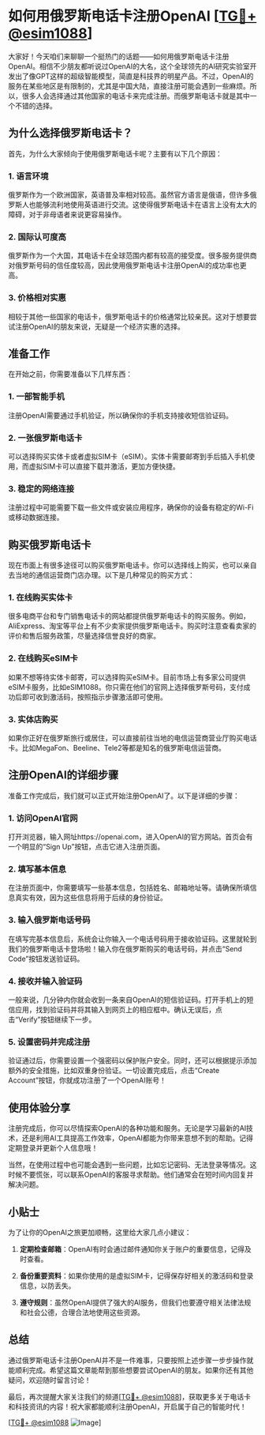 # 如何用俄罗斯电话卡注册OpenAI [[TG💪+ @esim1088](https://t.me/s/esim1088)]

大家好！今天咱们来聊聊一个挺热门的话题——如何用俄罗斯电话卡注册OpenAI。相信不少朋友都听说过OpenAI的大名，这个全球领先的AI研究实验室开发出了像GPT这样的超级智能模型，简直是科技界的明星产品。不过，OpenAI的服务在某些地区是有限制的，尤其是中国大陆，直接注册可能会遇到一些麻烦。所以，很多人会选择通过其他国家的电话卡来完成注册。而俄罗斯电话卡就是其中一个不错的选择。

## 为什么选择俄罗斯电话卡？

首先，为什么大家倾向于使用俄罗斯电话卡呢？主要有以下几个原因：

### 1. **语言环境**
   俄罗斯作为一个欧洲国家，英语普及率相对较高。虽然官方语言是俄语，但许多俄罗斯人也能够流利地使用英语进行交流。这使得俄罗斯电话卡在语言上没有太大的障碍，对于非母语者来说更容易操作。

### 2. **国际认可度高**
   俄罗斯作为一个大国，其电话卡在全球范围内都有较高的接受度。很多服务提供商对俄罗斯号码的信任度较高，因此使用俄罗斯电话卡注册OpenAI的成功率也更高。

### 3. **价格相对实惠**
   相较于其他一些国家的电话卡，俄罗斯电话卡的价格通常比较亲民。这对于想要尝试注册OpenAI的朋友来说，无疑是一个经济实惠的选择。

## 准备工作

在开始之前，你需要准备以下几样东西：

### 1. 一部智能手机
   注册OpenAI需要通过手机验证，所以确保你的手机支持接收短信验证码。

### 2. 一张俄罗斯电话卡
   可以选择购买实体卡或者虚拟SIM卡（eSIM）。实体卡需要邮寄到手后插入手机使用，而虚拟SIM卡可以直接下载并激活，更加方便快捷。

### 3. 稳定的网络连接
   注册过程中可能需要下载一些文件或安装应用程序，确保你的设备有稳定的Wi-Fi或移动数据连接。

## 购买俄罗斯电话卡

现在市面上有很多途径可以购买俄罗斯电话卡。你可以选择线上购买，也可以亲自去当地的通信运营商门店办理。以下是几种常见的购买方式：

### 1. 在线购买实体卡
   很多电商平台和专门销售电话卡的网站都提供俄罗斯电话卡的购买服务。例如，AliExpress、淘宝等平台上有不少卖家提供俄罗斯电话卡。购买时注意查看卖家的评价和售后服务政策，尽量选择信誉良好的商家。

### 2. 在线购买eSIM卡
   如果不想等待实体卡邮寄，可以选择购买eSIM卡。目前市场上有多家公司提供eSIM卡服务，比如eSIM1088。你只需在他们的官网上选择俄罗斯号码，支付成功后即可收到激活码，按照指示步骤激活即可使用。

### 3. 实体店购买
   如果你正好在俄罗斯旅行或居住，可以直接前往当地的电信运营商营业厅购买电话卡。比如MegaFon、Beeline、Tele2等都是知名的俄罗斯电信运营商。

## 注册OpenAI的详细步骤

准备工作完成后，我们就可以正式开始注册OpenAI了。以下是详细的步骤：

### 1. 访问OpenAI官网
   打开浏览器，输入网址https://openai.com，进入OpenAI的官方网站。首页会有一个明显的“Sign Up”按钮，点击它进入注册页面。

### 2. 填写基本信息
   在注册页面中，你需要填写一些基本信息，包括姓名、邮箱地址等。请确保所填信息真实有效，因为这些信息将用于后续的身份验证。

### 3. 输入俄罗斯电话号码
   在填写完基本信息后，系统会让你输入一个电话号码用于接收验证码。这里就轮到我们的俄罗斯电话卡登场啦！输入你在俄罗斯购买的电话号码，并点击“Send Code”按钮发送验证码。

### 4. 接收并输入验证码
   一般来说，几分钟内你就会收到一条来自OpenAI的短信验证码。打开手机上的短信应用，找到验证码并将其输入到网页上的相应框中。确认无误后，点击“Verify”按钮继续下一步。

### 5. 设置密码并完成注册
   验证通过后，你需要设置一个强密码以保护账户安全。同时，还可以根据提示添加额外的安全措施，比如双重身份验证。一切设置完成后，点击“Create Account”按钮，你就成功注册了一个OpenAI账号！

## 使用体验分享

注册完成后，你可以尽情探索OpenAI的各种功能和服务。无论是学习最新的AI技术，还是利用AI工具提高工作效率，OpenAI都能为你带来意想不到的帮助。记得定期登录并更新个人信息哦！

当然，在使用过程中也可能会遇到一些问题，比如忘记密码、无法登录等情况。这时候不要慌张，可以联系OpenAI的客服寻求帮助。他们通常会在短时间内回复并解决问题。

## 小贴士

为了让你的OpenAI之旅更加顺畅，这里给大家几点小建议：

1. **定期检查邮箱**：OpenAI有时会通过邮件通知你关于账户的重要信息，记得及时查看。
   
2. **备份重要资料**：如果你使用的是虚拟SIM卡，记得保存好相关的激活码和登录信息，以防丢失。

3. **遵守规则**：虽然OpenAI提供了强大的AI服务，但我们也要遵守相关法律法规和社会公德，合理合法地使用这些资源。

## 总结

通过俄罗斯电话卡注册OpenAI并不是一件难事，只要按照上述步骤一步步操作就能顺利完成。希望这篇文章能帮到那些想要尝试OpenAI的朋友。如果你还有其他疑问，欢迎随时留言讨论！

最后，再次提醒大家关注我们的频道[[TG💪+ @esim1088](https://t.me/s/esim1088)]，获取更多关于电话卡和科技资讯的内容！祝大家都能顺利注册OpenAI，开启属于自己的智能时代！

[[TG💪+ @esim1088](https://t.me/s/esim1088) ![Image](https://i.postimg.cc/4NQfJmqS/Snipaste-2025-05-13-00-14-12.png)]